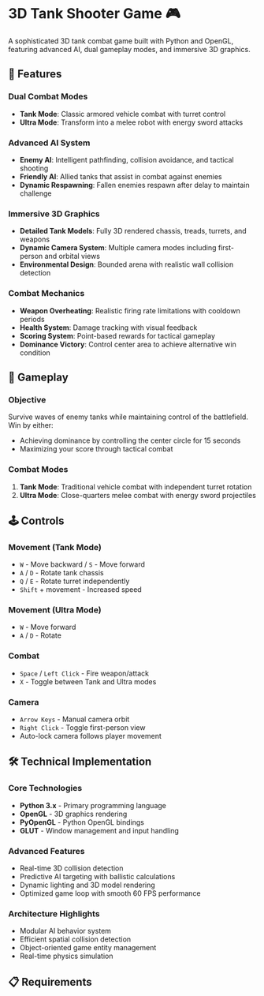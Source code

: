 # 3D Tank Shooter Game 🎮

A sophisticated 3D tank combat game built with Python and OpenGL, featuring advanced AI, dual gameplay modes, and immersive 3D graphics.

## 🚀 Features

### Dual Combat Modes
- **Tank Mode**: Classic armored vehicle combat with turret control
- **Ultra Mode**: Transform into a melee robot with energy sword attacks

### Advanced AI System
- **Enemy AI**: Intelligent pathfinding, collision avoidance, and tactical shooting
- **Friendly AI**: Allied tanks that assist in combat against enemies
- **Dynamic Respawning**: Fallen enemies respawn after delay to maintain challenge

### Immersive 3D Graphics
- **Detailed Tank Models**: Fully 3D rendered chassis, treads, turrets, and weapons
- **Dynamic Camera System**: Multiple camera modes including first-person and orbital views
- **Environmental Design**: Bounded arena with realistic wall collision detection

### Combat Mechanics
- **Weapon Overheating**: Realistic firing rate limitations with cooldown periods
- **Health System**: Damage tracking with visual feedback
- **Scoring System**: Point-based rewards for tactical gameplay
- **Dominance Victory**: Control center area to achieve alternative win condition

## 🎯 Gameplay

### Objective
Survive waves of enemy tanks while maintaining control of the battlefield. Win by either:
- Achieving dominance by controlling the center circle for 15 seconds
- Maximizing your score through tactical combat

### Combat Modes
1. **Tank Mode**: Traditional vehicle combat with independent turret rotation
2. **Ultra Mode**: Close-quarters melee combat with energy sword projectiles

## 🕹️ Controls

### Movement (Tank Mode)
- `W` - Move backward / `S` - Move forward
- `A` / `D` - Rotate tank chassis
- `Q` / `E` - Rotate turret independently
- `Shift` + movement - Increased speed

### Movement (Ultra Mode)  
- `W` - Move forward
- `A` / `D` - Rotate

### Combat
- `Space` / `Left Click` - Fire weapon/attack
- `X` - Toggle between Tank and Ultra modes

### Camera
- `Arrow Keys` - Manual camera orbit
- `Right Click` - Toggle first-person view
- Auto-lock camera follows player movement

## 🛠️ Technical Implementation

### Core Technologies
- **Python 3.x** - Primary programming language
- **OpenGL** - 3D graphics rendering
- **PyOpenGL** - Python OpenGL bindings
- **GLUT** - Window management and input handling

### Advanced Features
- Real-time 3D collision detection
- Predictive AI targeting with ballistic calculations
- Dynamic lighting and 3D model rendering
- Optimized game loop with smooth 60 FPS performance

### Architecture Highlights
- Modular AI behavior system
- Efficient spatial collision detection
- Object-oriented game entity management
- Real-time physics simulation

## 📋 Requirements

